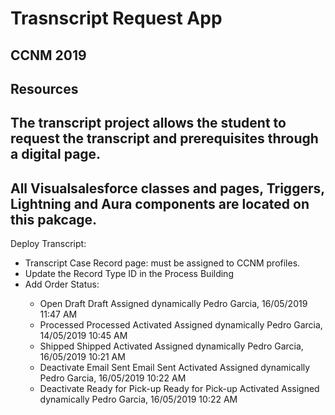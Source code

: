 # Trasnscript Request App

## CCNM 2019

## Resources

## The transcript project allows the student to request the transcript and prerequisites through a digital page.

## All Visualsalesforce classes and pages, Triggers, Lightning and Aura components are located on this pakcage.

Deploy Transcript:
<ul><li>
  Transcript Case Record page: must be assigned to CCNM profiles.</li>
<li>Update the Record Type ID in the Process Building</li>
<li>Add Order Status: </li>
<ul>
<li>Open	Draft	Draft	Assigned dynamically	Pedro Garcia, 16/05/2019 11:47 AM</li>
<li>Processed	Processed	Activated	Assigned dynamically	Pedro Garcia, 14/05/2019 10:45 AM</li>
<li>Shipped	Shipped	Activated	Assigned dynamically	Pedro Garcia, 16/05/2019 10:21 AM</li>
<li>Deactivate	Email Sent	Email Sent	Activated	Assigned dynamically	Pedro Garcia, 16/05/2019 10:22 AM</li>
<li>Deactivate	Ready for Pick-up	Ready for Pick-up	Activated	Assigned dynamically	Pedro Garcia, 16/05/2019 10:22 AM</li></ul></ul>
